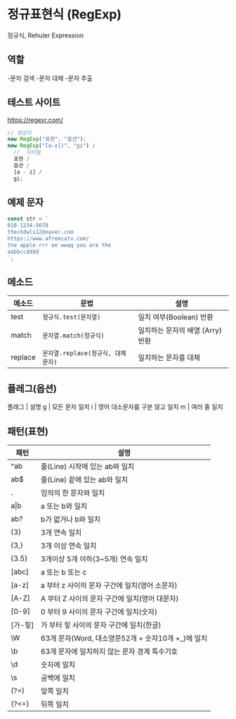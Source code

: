# 정규표현식 (RegExp)

정규식, Rehuler Expression

## 역할

-문자 검색 -문자 대체 -문자 추출

## 테스트 사이트

https://regexr.com/

```js
// 생성자
new RegExp("표현", "옵션");
new RegExp("[a-z])", "gi") /
  //  리터럴
  표현 /
  옵션 /
  [a - z] /
  gi;
```

## 예제 문자

```js
const str = `
010-1234-5678
theckdwls12@naver.com
https://www.afreecatv.com/
the apple rrr ee wwqq you are the
aabbccdddd
`;
```

## 메소드

| 메소드  | 문법                               | 설명                             |
| ------- | ---------------------------------- | -------------------------------- |
| test    | `정규식.test(문자열)`              | 일치 여부(Boolean) 반환          |
| match   | `문자열.match(정규식)`             | 일치하는 문자의 배열 (Arry) 반환 |
| replace | `문자열.replace(정규식, 대체문자)` | 일치하는 문자를 대체             |

## 플레그(옵션)

플래그 | 설명
g | 모든 문자 일치
i | 영어 대소문자를 구분 않고 일치
m | 여러 줄 일치

## 패턴(표현)

| 패턴       | 설명                                                |
| ---------- | --------------------------------------------------- |
| ^ab        | 줄(Line) 시작에 있는 ab와 일치                      |
| ab$        | 줄(Line) 끝에 있는 ab와 일치                        |
| .          | 임의의 한 문자와 일치                               |
| a&verbar;b | a 또는 b와 일치                                     |
| ab?        | b가 없거나 b와 일치                                 |
| {3}        | 3개 연속 일치                                       |
| {3,}       | 3개 이상 연속 일치                                  |
| {3.5}      | 3개이상 5개 이하(3~5개) 연속 일치                   |
| [abc]      | a 또는 b 또는 c                                     |
| [a-z]      | a 부터 z 사이의 문자 구간에 일치(영어 소문자)       |
| [A-Z]      | A 부터 Z 사이의 문자 구간에 일치(영어 대문자)       |
| [0-9]      | 0 부터 9 사이의 문자 구간에 일치(숫자)              |
| [가-힣]    | 가 부터 힣 사이의 문자 구간에 일치(한글)            |
| \W         | 63개 문자(Word, 대소영문52개 + 숫자10개 +\_)에 일치 |
| \b         | 63개 문자에 일치하지 않는 문자 경계 특수기호        |
| \d         | 숫자에 일치                                         |
| \s         | 공백에 일치                                         |
| (?=)       | 앞쪽 일치                                           |
| (?<=)      | 뒤쪽 일치                                           |
